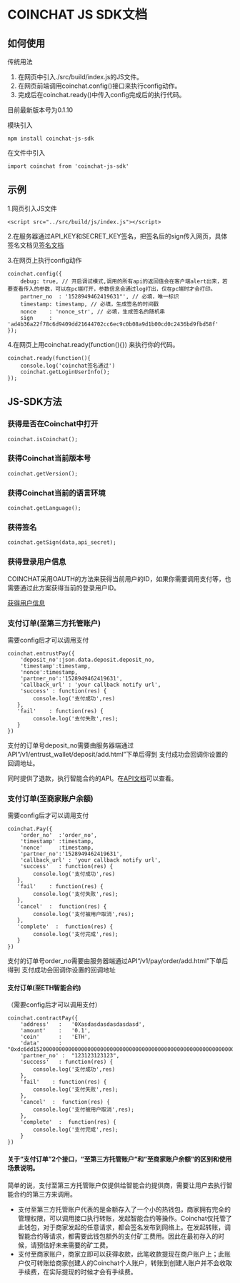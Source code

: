 COINCHAT JS SDK文档
====

如何使用
----

传统用法
1. 在网页中引入./src/build/index.js的JS文件。
2. 在网页前端调用coinchat.config()接口来执行config动作。
3. 完成后在coinchat.ready()中传入config完成后的执行代码。

目前最新版本号为0.1.10 


模块引入

    npm install coinchat-js-sdk

在文件中引入

    import coinchat from 'coinchat-js-sdk'



示例
----

1.网页引入JS文件
    
    <script src="../src/build/js/index.js"></script>

2.在服务器通过API_KEY和SECRET_KEY签名，把签名后的sign传入网页，具体签名文档见[签名文档](https://github.com/coinchat/docs/blob/master/zh/%E5%95%86%E6%88%B7%E7%9B%B8%E5%85%B3API.md)

3.在网页上执行config动作

    coinchat.config({
        debug: true, // 开启调试模式,调用的所有api的返回值会在客户端alert出来，若要查看传入的参数，可以在pc端打开，参数信息会通过log打出，仅在pc端时才会打印。
        partner_no  : '1528949462419631"', // 必填，唯一标识
        timestamp: timestamp, // 必填，生成签名的时间戳
        nonce    : 'nonce_str', // 必填，生成签名的随机串
        sign     : 'ad4b36a22f78c6d9409dd21644702cc6ec9c0b08a9d1b00cd0c2436bd9fbd58f'
    });

4.在网页上用coinchat.ready(function(){}) 来执行你的代码。

    coinchat.ready(function(){
        console.log('coinchat签名通过')
        coinchat.getLoginUserInfo();
    });
    
JS-SDK方法
----

###  获得是否在Coinchat中打开

    coinchat.isCoinchat();


###  获得Coinchat当前版本号

    coinchat.getVersion();

###  获得Coinchat当前的语言环境

    coinchat.getLanguage();

###  获得签名

    coinchat.getSign(data,api_secret);


###  获得登录用户信息

COINCHAT采用OAUTH的方法来获得当前用户的ID，如果你需要调用支付等，也需要通过此方案获得当前的登录用户ID。

[获得用户信息](https://github.com/coinchat/docs/blob/master/zh/COINCHAT%20%E7%BD%91%E9%A1%B5%E7%99%BB%E5%BD%95.md)


###  支付订单(至第三方托管账户)
需要config后才可以调用支付

    coinchat.entrustPay({
        'deposit_no':json.data.deposit.deposit_no,
        'timestamp':timestamp,
        'nonce':timestamp,
        'partner_no':'1528949462419631',
        'callback_url' : 'your callback notify url',
        'success' : function(res) {
            console.log('支付成功',res)
       },
       'fail'    : function(res) {
            console.log('支付失败',res);
       }
    })

支付的订单号deposit_no需要由服务器端通过API“/v1/entrust_wallet/deposit/add.html”下单后得到
支付成功会回调你设置的回调地址。

同时提供了退款，执行智能合约的API。在[API文档](https://github.com/coinchat/docs/blob/master/zh/%E6%89%98%E7%AE%A1%E9%92%B1%E5%8C%85API%E5%8F%8A%E6%B5%81%E7%A8%8B.md)可以查看。

###  支付订单(至商家账户余额)
需要config后才可以调用支付

    coinchat.Pay({
        'order_no'  :'order_no',
        'timestamp' :timestamp,
        'nonce'     :timestamp,
        'partner_no':'1528949462419631',
        'callback_url' : 'your callback notify url',
        'success'   : function(res) {
            console.log('支付成功',res)
       },
       'fail'    : function(res) {
            console.log('支付失败',res);
       },
       'cancel'  :  function(res) {
            console.log('支付被用户取消',res);
       },
       'complete'  :  function(res) {
            console.log('支付完成',res);
       }
    })

支付的订单号order_no需要由服务器端通过API“/v1/pay/order/add.html”下单后得到
支付成功会回调你设置的回调地址



#### 支付订单(至ETH智能合约)
（需要config后才可以调用支付）


    coinchat.contractPay({
        'address'   :   '0Xasdasdasdasdasdasd',
        'amount'    :   '0.1',
        'coin'      :   'ETH',
        'data'      :   "0xdc6dd1520000000000000000000000000000000000000000000000000000000000000040",
        'partner_no' :  "123123123123",
        'success'   : function(res) {
            console.log('支付成功',res)
        },
        'fail'    : function(res) {
            console.log('支付失败',res);
        },
        'cancel'  :  function(res) {
            console.log('支付被用户取消',res);
        },
        'complete'  :  function(res) {
            console.log('支付完成',res);
        }
    })



#### 关于“支付订单”2个接口，“至第三方托管账户“和“至商家账户余额“的区别和使用场景说明。

简单的说，支付至第三方托管账户仅提供给智能合约提供商，需要让用户去执行智能合约的第三方来调用。

* 支付至第三方托管账户代表的是金额存入了一个小的热钱包，商家拥有完全的管理权限，可以调用接口执行转账，发起智能合约等操作。Coinchat仅托管了此钱包，对于商家发起的任意请求，都会签名发布到网络上。在发起转账，调智能合约等请求，都需要此钱包额外的支付矿工费用。因此在最初存入的时候，请预估好未来需要的矿工费。
* 支付至商家账户，商家立即可以获得收款，此笔收款提现在商户账户上；此账户仅可转账给商家创建人的Coinchat个人账户，转账到创建人账户并不会收取手续费，在实际提现的时候才会有手续费。











